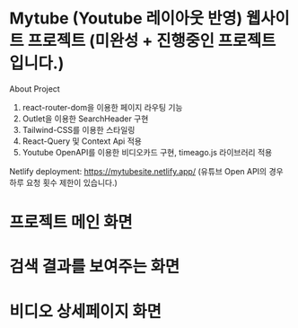 # Mytube (Youtube 레이아웃 반영) 웹사이트 프로젝트 (미완성 + 진행중인 프로젝트 입니다.)

About Project

1. react-router-dom을 이용한 페이지 라우팅 기능
2. Outlet을 이용한 SearchHeader 구현
3. Tailwind-CSS를 이용한 스타일링
4. React-Query 및 Context Api 적용
5. Youtube OpenAPI를 이용한 비디오카드 구현, timeago.js 라이브러리 적용

Netlify deployment: https://mytubesite.netlify.app/
(유튜브 Open API의 경우 하루 요청 횟수 제한이 있습니다.)

# 프로젝트 메인 화면

# 검색 결과를 보여주는 화면

# 비디오 상세페이지 화면
